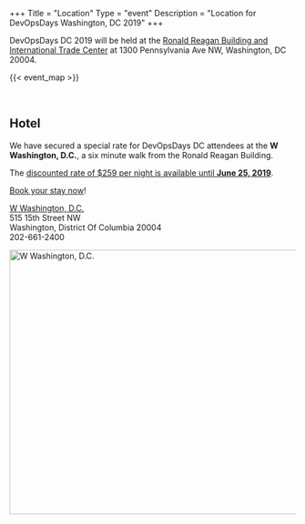 +++
Title = "Location"
Type = "event"
Description = "Location for DevOpsDays Washington, DC 2019"
+++

DevOpsDays DC 2019 will be held at the
[Ronald Reagan Building and International Trade Center](https://itcdc.com/) at 1300 Pennsylvania Ave NW, Washington, DC 20004.

{{< event_map >}}

<p>
  &nbsp;
</p>

## Hotel

We have secured a special rate for DevOpsDays DC attendees at the **W Washington, D.C.**, a six minute walk from the Ronald Reagan Building.

The [discounted rate of $259 per night is available until **June 25, 2019**](https://www.marriott.com/event-reservations/reservation-link.mi?id=1560455935877&key=GRP&app=resvlink).

[Book your stay now](https://www.marriott.com/event-reservations/reservation-link.mi?id=1560455935877&key=GRP&app=resvlink)!

[W Washington, D.C.](https://www.marriott.com/hotels/travel/waswh-w-washington-dc/)<br />
515 15th Street NW<br />
Washington, District Of Columbia 20004<br />
202-661-2400

<img src="../w-washington-dc.png" width="600px" height="465px" alt="W Washington, D.C." title="W Washington, D.C." />
